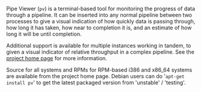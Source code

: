 Pipe Viewer (`pv`) is a terminal-based tool for monitoring the progress of data through a pipeline. It can be inserted into any normal pipeline between two processes to give a visual indication of how quickly data is passing through, how long it has taken, how near to completion it is, and an estimate of how long it will be until completion.

Additional support is available for multiple instances working in tandem, to given a visual indicator of relative throughput in a complex pipeline. See the [project home page](http://www.ivarch.com/programs/pv.shtml) for more information.

Source for all systems and RPMs for RPM-based i386 and x86\_64 systems are available from the project home page. Debian users can do '`apt-get install pv`' to get the latest packaged version from 'unstable' / 'testing'.